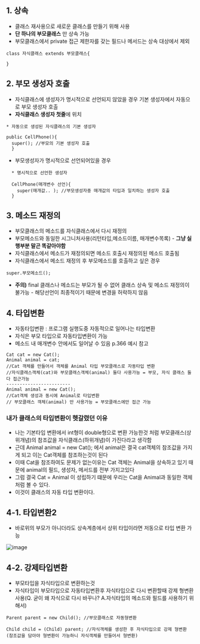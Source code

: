 ## 1. 상속
+ 클래스 재사용으로 새로운 클래스를 만들기 위해 사용
+ **단 하나의 부모클래스** 만 상속 가능
+ 부모클래스에서 private 접근 제한자를 갖는 필드나 메서드는 상속 대상에서 제외
```
class 자식클래스 extends 부모클래스{
          
}
```

## 2. 부모 생성자 호출
+ 자식클래스에 생성자가 명시적으로 선언되지 않았을 경우 기본 생성자에서 자동으로 부모 생성자 호출
+ **자식클래스 생성자 첫줄**에 위치
```
* 자동으로 생성된 자식클래스의 기본 생성자

public CellPhone(){
  super(); //부모의 기본 생성자 호출
  }
```
+ 부모생성자가 명시적으로 선언되어있을 경우
```
  * 명시적으로 선언한 생성자

  CellPhone(매개변수 선언){
    super(매개값.. ); //부모생성자중 매개값의 타입과 일치하는 생성자 호출
  }
```

## 3. 메소드 재정의
+ 부모클래스의 메소드를 자식클래스에서 다시 재정의
+ 부모메소드와 동일한 시그니처사용(리턴타입,메소드이름, 매개변수목록) - **그냥 실행부분 말곤 똑같아야함**
+ 자식클래스에서 메소드가 재정의되면 메소드 호출시 재정의된 메소드 호출됨
+ 자식클래스에서 메소드 재정의 후 부모메소드를 호출하고 싶은 경우
```
super.부모메소드(); 
``` 
+ **주의)** final 클래스나 메소드는 부모가 될 수 없어 클래스 상속 및 메소드 재정의이 불가능 - 해당선언이 최종적이기 때문에 변경을 허락하지 않음

## 4. 타입변환
+ 자동타입변환 : 프로그램 실행도중 자동적으로 일어나는 타입변환
+ 자식은 부모 타입으로 자동타입변환이 가능
+ 메소드 내 매개변수 안에서도 일어날 수 있음 p.366 예시 참고
```
Cat cat = new Cat();
Animal animal = cat;
//Cat 객체를 만들어서 객체를 Animal 타입 부모클래스로 자동타입 변환
//자식클래스객체(cat)와 부모클래스객체(animal) 둘다 사용가능 = 부모, 자식 클래스 둘다 접근가능
------------------------
Animal animal = new Cat();
//Cat객체 생성과 동시에 Animal로 타입변환
// 부모클래스 객체(animal) 만 사용가능 = 부모클래스에만 접근 가능
```
### 내가 클래스의 타입변환이 헷갈렸던 이유
+ 나는 기본타입 변환에서 int형이 double형으로 변환 가능한것 처럼 부모클래스(상위개념)의 참조값을 자식클래스(하위개념)이 가진다라고 생각함
+ 근데 Animal animal = new Cat(); 에서 animal은 결국 cat객체의 참조값을 가지게 되고 이는 Cat객체를 참조하는것이 된다
+ 이때 Cat을 참조하여도 문제가 없는이유는 Cat 객체는 Animal을 상속하고 있기 때문에 animal의 필드, 생성자, 메서드를 전부 가지고있다
+ 그럼 결국 Cat = Animal 이 성립하기 떄문에 우리는 Cat을 Animal과 동일한 객체처럼 볼 수 있다.
+ 이것이 클래스의 자동 타입 변환이다.

## 4-1. 타입변환2
+ 바로위의 부모가 아니더라도 상속계층에서 상위 타입이라면 저동으로 타입 변환 가능

 ![image](https://github.com/jjhh1234/Buil_Study/assets/105401500/fddd43cc-6baa-4ef4-a81f-234a232d64db)


## 4-2. 강제타입변환
+ 부모타입을 자식타입으로 변환하는것
+ 자식타입이 부모타입으로 자동타입변환후 자식타입으로 다시 변환할때 강제 형변환 사용(Q. 굳이 왜 자식으로 다시 바꾸나? A.자식타입의 메소드와 필드를 사용하기 위해서)
```
Parent parent = new Child(); //부모클래스로 자동형변환

Child child = (Child) parent; //자식객체를 생성한 후 자식타입으로 강제 형변환 (참조값을 담아야 형변환이 가능하니 자식객체를 만들어서 형변환)
```
